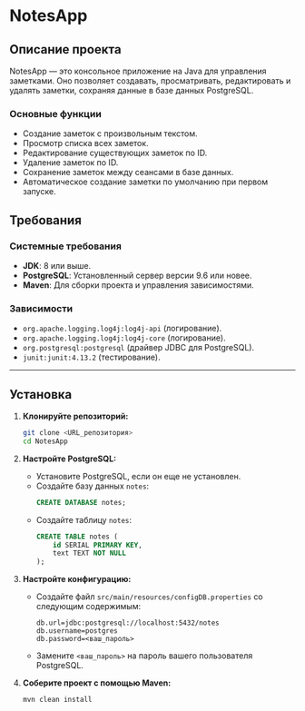 # NotesApp

## Описание проекта

NotesApp — это консольное приложение на Java для управления заметками. Оно позволяет создавать, просматривать, редактировать и удалять заметки, сохраняя данные в базе данных PostgreSQL.

### Основные функции
- Создание заметок с произвольным текстом.
- Просмотр списка всех заметок.
- Редактирование существующих заметок по ID.
- Удаление заметок по ID.
- Сохранение заметок между сеансами в базе данных.
- Автоматическое создание заметки по умолчанию при первом запуске.

## Требования

### Системные требования
- **JDK**: 8 или выше.
- **PostgreSQL**: Установленный сервер версии 9.6 или новее.
- **Maven**: Для сборки проекта и управления зависимостями.

### Зависимости
- `org.apache.logging.log4j:log4j-api` (логирование).
- `org.apache.logging.log4j:log4j-core` (логирование).
- `org.postgresql:postgresql` (драйвер JDBC для PostgreSQL).
- `junit:junit:4.13.2` (тестирование).

---

## Установка

1. **Клонируйте репозиторий:**
   ```bash
   git clone <URL_репозитория>
   cd NotesApp
   ```

2. **Настройте PostgreSQL:**
   - Установите PostgreSQL, если он еще не установлен.
   - Создайте базу данных `notes`:
     ```sql
     CREATE DATABASE notes;
     ```
   - Создайте таблицу `notes`:
     ```sql
     CREATE TABLE notes (
         id SERIAL PRIMARY KEY,
         text TEXT NOT NULL
     );
     ```

3. **Настройте конфигурацию:**
   - Создайте файл `src/main/resources/configDB.properties` со следующим содержимым:
     ```
     db.url=jdbc:postgresql://localhost:5432/notes
     db.username=postgres
     db.password=<ваш_пароль>
     ```
   - Замените `<ваш_пароль>` на пароль вашего пользователя PostgreSQL.

4. **Соберите проект с помощью Maven:**
   ```bash
   mvn clean install
   ```
